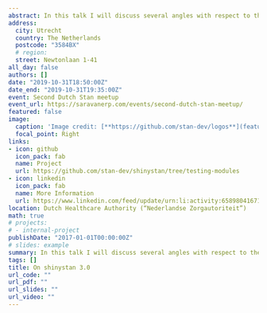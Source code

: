 ```yaml
---
abstract: In this talk I will discuss several angles with respect to the new version of shinystan that is being developed. From a user’s perspective I will explain some new features, including report generation. I discuss how some new features might be useful for teaching Bayesian statistics and stan in particular. We will discuss diagnosing your model, finding relevant issues, and how shinystan can help make those tasks easier. From a development perspective I explain the reason to restructure the backend of shinystan, and how the restructuring enables easier contributions from the community to the project. Finally, feedback and wishlist, what do you want (shiny)stan to help you with?
address:
  city: Utrecht
  country: The Netherlands
  postcode: "3584BX"
  # region: 
  street: Newtonlaan 1-41
all_day: false
authors: []
date: "2019-10-31T18:50:00Z"
date_end: "2019-10-31T19:35:00Z"
event: Second Dutch Stan meetup
event_url: https://saravanerp.com/events/second-dutch-stan-meetup/
featured: false
image:
  caption: 'Image credit: [**https://github.com/stan-dev/logos**](featured.png)'
  focal_point: Right
links:
- icon: github
  icon_pack: fab
  name: Project
  url: https://github.com/stan-dev/shinystan/tree/testing-modules
- icon: linkedin
  icon_pack: fab
  name: More Information
  url: https://www.linkedin.com/feed/update/urn:li:activity:6589804167131394049/
location: Dutch Healthcare Authority (“Nederlandse Zorgautoriteit”)
math: true
# projects:
# - internal-project
publishDate: "2017-01-01T00:00:00Z"
# slides: example
summary: In this talk I will discuss several angles with respect to the new version of shinystan that is being developed. From a user’s perspective I will explain some new features, including report generation. I discuss how some new features might be useful for teaching Bayesian statistics and stan in particular. We will discuss diagnosing your model, finding relevant issues, and how shinystan can help make those tasks easier. From a development perspective I explain the reason to restructure the backend of shinystan, and how the restructuring enables easier contributions from the community to the project. Finally, feedback and wishlist, what do you want (shiny)stan to help you with?
tags: []
title: On shinystan 3.0
url_code: ""
url_pdf: ""
url_slides: ""
url_video: ""
---
```


<!--{{% alert note %}}
Click on the **Slides** button above to view the built-in slides feature.
{{% /alert %}}

Slides can be added in a few ways:

- **Create** slides using Academic's [*Slides*](https://sourcethemes.com/academic/docs/managing-content/#create-slides) feature and link using `slides` parameter in the front matter of the talk file
- **Upload** an existing slide deck to `static/` and link using `url_slides` parameter in the front matter of the talk file
- **Embed** your slides (e.g. Google Slides) or presentation video on this page using [shortcodes](https://sourcethemes.com/academic/docs/writing-markdown-latex/).

Further talk details can easily be added to this page using *Markdown* and $\rm \LaTeX$ math code.
-->